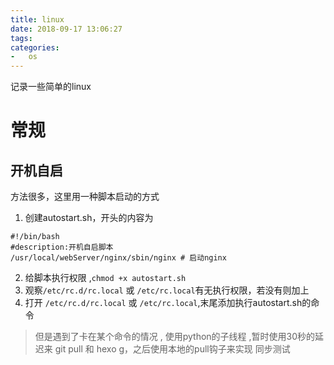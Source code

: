 ```yaml
---
title: linux
date: 2018-09-17 13:06:27
tags:
categories:
-   os
---
```

记录一些简单的linux
<!--more-->

# 常规
## 开机自启
方法很多，这里用一种脚本启动的方式
1. 创建autostart.sh，开头的内容为
```shell
#!/bin/bash
#description:开机自启脚本
/usr/local/webServer/nginx/sbin/nginx # 启动nginx
```
2. 给脚本执行权限 ,`chmod +x autostart.sh`
3. 观察`/etc/rc.d/rc.local` 或 `/etc/rc.local`有无执行权限，若没有则加上
4. 打开 `/etc/rc.d/rc.local` 或 `/etc/rc.local`,末尾添加执行autostart.sh的命令
> 但是遇到了卡在某个命令的情况 , 使用python的子线程 ,暂时使用30秒的延迟来 git pull 和 hexo g，之后使用本地的pull钩子来实现
> 同步测试